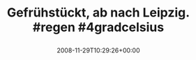 ---
retweeted: false
source: <a href="http://twitter.com" rel="nofollow">Twitter Web Client</a>
entities:
  hashtags:
  - text: regen
    indices:
    - '31'
    - '37'
  - text: 4gradcelsius
    indices:
    - '38'
    - '51'
  symbols: []
  user_mentions: []
  urls: []
display_text_range:
- '0'
- '51'
favorite_count: '0'
id_str: '1029228882'
truncated: false
retweet_count: '0'
id: '1029228882'
created_at: Sat Nov 29 10:29:26 +0000 2008
favorited: false
full_text: 'Gefrühstückt, ab nach Leipzig. #regen #4gradcelsius'
lang: de
tags:
- regen
- 4gradcelsius
- pesos/twitter
date: '2008-11-29T10:29:26+00:00'
src: https://twitter.com/bascht/status/1029228882
original_url: https://twitter.com/bascht/status/1029228882
type: twitter_tweet
text: 'Gefrühstückt, ab nach Leipzig. #regen #4gradcelsius'
title: 'Gefrühstückt, ab nach Leipzig. #regen #4gradcelsius

  '

---
